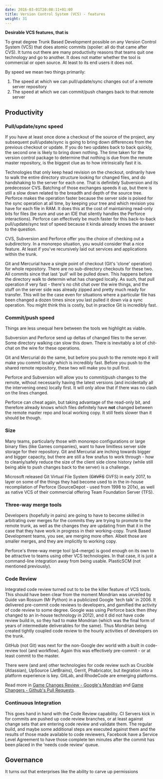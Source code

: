 ```yaml
---
date: 2016-03-01T20:08:11+01:00
title: Version Control System (VCS) - features
weight: 31
---
```


**Desirable VCS features, that is**

To great degree Trunk Based Development possible on any Version Control System (VCS) that does atomic commits (spoiler: all do 
that came after CVS). It turns out there are many 
productivity reasons that teams quit one technology and go to another. It does not matter whether the tool is commercial
or open source. At least to its end users it does not.

By speed we mean two things primarily:

1. The speed at which we can pull/update/sync changes out of a remote server repository
2. The speed at which we can commit/push changes back to that remote server

## Productivity

### Pull/update/sync speed

If you have at least once done a checkout of the source of the project, any subsequent pull/update/sync is going to bring down 
differences from the previous checkout or update.  If you do two updates back to back quickly, the second one is likely to bring 
down nothing.  The time taken for the version control package to determine that nothing is due from the remote master 
repository, is the biggest clue as to how intrinsically fast it is. 

Technologies that only keep head revision on the checkout, ordinarily have to walk the entire directory structure 
looking for changed files, and do handshaking to the server for each one. That is definitely Subversion and its predecessor CVS. 
Batching of those exchanges speeds it up, but there is still a slow down related to the breadth and depth of the source
tree. Perforce makes the operation faster because the server side is poised for the sync operation at all time, by 
keeping your tree and which revision you have for each file in RAM. It does this at the cost of maintaining read-only
bits for files (be sure and use an IDE that silently handles the Perforce interactions). Perforce can effectively be much
faster for this back-to-back pull/update/sync test of speed because it kinda already knows the answer to the question.

CVS, Subversion and Perforce offer you the choice of checking out a subdirectory. In a monorepo situation, you would 
consider that a nice feature. At least if you've recursively laid out services and applications within the trunk.

Git and Mercurial have a single point of checkout (Git's 'clone' operation) for whole repository.  There are no sub-directory checkouts 
for these two. All commits since that 
last 'pull' will be pulled down. This happens before the directory walk to determin what has changed locally. As such, that 
pull operation if very fast - there's no chit chat over the wire things, and the stuff on the server side was already 
zipped and pretty much ready for transfer. This will be the case even for situations where a particular 
file has been changed a dozen times since you last pulled it down via a sync operation.  You might think 
this is costly, but in practice Git is incredibly fast.

### Commit/push speed

Things are less unequal here between the tools we highlight as viable.  

Subversion and Perforce send up deltas of changed files to the server. Some directory walking can slow this down. There 
is inevitably a lot of chit-chat on the wire for these operations. 

Git and Mercurial do the same, but before you push to the remote repo it will make you commit locally which is incredibly 
fast. Before you push to the shared remote repository, these two will make you to pull first.  

Perforce and Subversion will allow you to commit/push changes to the remote, without necessarily having the latest versions (and 
incidentally all the intervening ones) locally first.  It will only allow that if there was no clash on the lines changed.

Perforce can cheat again, but taking advantage of the read-only bit, and therefore already knows which files definitely 
have **not** changed between the remote master repo and local working copy. It still feels slower than it should be though.  

### Size

Many teams, particularly those with monorepo configurations or large binary files (like Games companies), want to have 
limitless server side storage for their repository.  Git and Mercurial are inching towards bigger and bigger 
capacity, but there are still a few snafus to work through - how to cleanly/safely reduce the size of the client side clone
history (while still being able to push changes back to the server) is a challenge.

Microsoft released Git Virtual File System (~~GitVFS~~ GVFS) in early 2017, to layer on some of the things they had 
become used to in the in-house recompilation of Perforce (SourceDepot - used from 1998 to 201x), as well as native VCS 
of their commercial offering Team Foundation Server (TFS).

### Three-way merge tools

Developers (hopefully in pairs) are going to have to become skilled in arbitrating over merges for the commits they 
are trying to promote to the remote trunk, as well as the changes they are updating from that it in the case that they 
have work in progress in their working-copy. Trunk Based Development teams, you see, are merging more often. Albeit 
those are smaller merges, and they are implicitly to working copy.

Perforce's three-way merge tool (p4-merge) is good enough on its own to be attractive to teams using other VCS 
technologies. In that case, it is just a command-line integration away from being usable.  PlasticSCM (not mentioned previously).

### Code Review

Integrated code review turned out to to be the killer feature of VCS tools. This should have been clear from the moment Mondrian
was unveiled by Guide van Rossum (Mr Python) in a publicized Google 'tech talk' in 2006. It delivered pre-commit
code reviews to developers, and gamified the activity of code review to some degree. Google was
using Perforce back then (they changed to an in-house technology in 2012), and it did not have code review build in, so 
they had to make Mondrian (which was the final form of years of intermediate deliverables for the same). Thus
Mondrian being created tightly coupled code review to the hourly activities of developers on the trunk. 

GitHub (not Git) was next for the non-Google dev world with a built in code-review tool (and workflow). Again this was 
effectively pre-commit - or at least commit to the master.

There were (and are) other technologies for code review such as Crucible (Atlassian), UpSource (JetBrains), Gerrit, 
Phabricator, but itegration into a platform experience is key.  GitLab, and RhodeCode are emerging platforms.

Read more in [Game Changes Review - Google's Mondrian](/game-changers/index.html#mondrian-2006) and 
[Game Changers - Github's Pull Requests](/game-changers/index.html#pull-requests-2008).

### Continuous Integration 

This goes hand in hand with the Code Review capability. CI Servers kick in for commits are pushed up code review branches, 
or at least against change sets that are entering code review and validate them. The regular build, and maybe some 
additional steps are executed against them and the results of those made available to code reviewers, Facebook have a 
Service Level Agreement to have those complete ten minutes after the commit has been placed in the 'needs code review'
queue.

## Governance

It turns out that enterprises like the ability to carve up permissions
